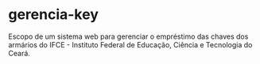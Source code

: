 # gerencia-key
Escopo de um sistema web para gerenciar o empréstimo das chaves dos armários do IFCE - Instituto Federal de Educação, Ciência e Tecnologia do Ceará.
